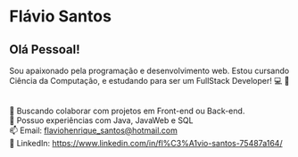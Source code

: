 # Flávio Santos

## Olá Pessoal!
Sou apaixonado pela programação e desenvolvimento web.
Estou cursando Ciência da Computação, e estudando para ser um FullStack Developer! :computer: :rocket:

<br/> :purple_heart: Buscando colaborar com projetos em Front-end ou Back-end.
<br/> :construction_worker: Possuo experiências com Java, JavaWeb e SQL
<br/> :mailbox: Email: flaviohenrique_santos@hotmail.com
<br/> :email: LinkedIn: https://www.linkedin.com/in/fl%C3%A1vio-santos-75487a164/
